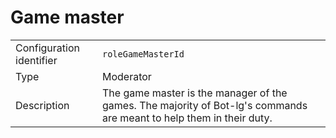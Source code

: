 # Game master

|                          |                                                                                                                      |
| ------------------------ | -------------------------------------------------------------------------------------------------------------------- |
| Configuration identifier | `roleGameMasterId`                                                                                                   |
| Type                     | Moderator                                                                                                            |
| Description              | The game master is the manager of the games. The majority of Bot-lg's commands are meant to help them in their duty. |

